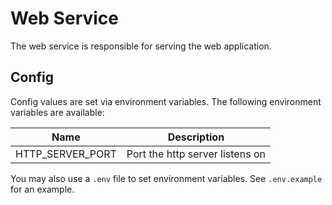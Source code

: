 # Web Service

The web service is responsible for serving the web application.

## Config

Config values are set via environment variables. The following environment variables are available:

| Name | Description |
| ---- | ----------- |
| HTTP_SERVER_PORT | Port the http server listens on |

You may also use a `.env` file to set environment variables. See `.env.example` for an example.